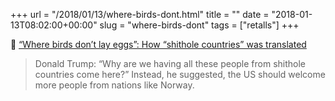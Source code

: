 +++
url = "/2018/01/13/where-birds-dont.html"
title = ""
date = "2018-01-13T08:02:00+00:00"
slug = "where-birds-dont"
tags = ["retalls"]
+++

📎 [“Where birds don’t lay eggs”: How “shithole countries” was translated](https://qz.com/1178232/where-birds-dont-lay-eggs-how-media-in-asia-translated-shithole-countries/?mc_cid=dc20dad838&mc_eid=9172700c8d)

> Donald Trump: “Why are we having all these people from shithole countries come here?” Instead, he suggested, the US should welcome more people from nations like Norway.

